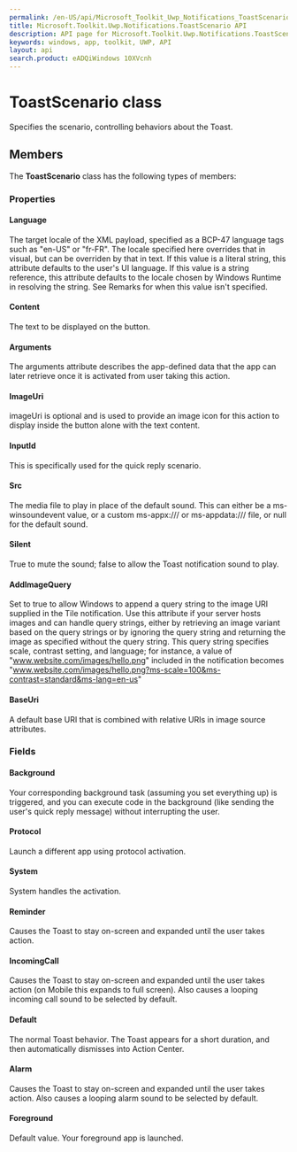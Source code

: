```yaml
---
permalink: /en-US/api/Microsoft_Toolkit_Uwp_Notifications_ToastScenario.htm
title: Microsoft.Toolkit.Uwp.Notifications.ToastScenario API 
description: API page for Microsoft.Toolkit.Uwp.Notifications.ToastScenario
keywords: windows, app, toolkit, UWP, API
layout: api
search.product: eADQiWindows 10XVcnh
---
```



# ToastScenario class

Specifies the scenario, controlling behaviors about the Toast.

## Members

The **ToastScenario** class has the following types of members:

### Properties

#### Language

The target locale of the XML payload, specified as a BCP-47 language tags such as "en-US" or "fr-FR". The locale specified here overrides that in visual, but can be overriden by that in text. If this value is a literal string, this attribute defaults to the user's UI language. If this value is a string reference, this attribute defaults to the locale chosen by Windows Runtime in resolving the string. See Remarks for when this value isn't specified.



#### Content

The text to be displayed on the button.



#### Arguments

The arguments attribute describes the app-defined data that the app can later retrieve once it is activated from user taking this action.



#### ImageUri

imageUri is optional and is used to provide an image icon for this action to display inside the button alone with the text content.



#### InputId

This is specifically used for the quick reply scenario.



#### Src

The media file to play in place of the default sound. This can either be a ms-winsoundevent value, or a custom ms-appx:/// or ms-appdata:/// file, or null for the default sound.



#### Silent

True to mute the sound; false to allow the Toast notification sound to play.



#### AddImageQuery

Set to true to allow Windows to append a query string to the image URI supplied in the Tile notification. Use this attribute if your server hosts images and can handle query strings, either by retrieving an image variant based on the query strings or by ignoring the query string and returning the image as specified without the query string. This query string specifies scale, contrast setting, and language; for instance, a value of  "www.website.com/images/hello.png"  included in the notification becomes  "www.website.com/images/hello.png?ms-scale=100&ms-contrast=standard&ms-lang=en-us"



#### BaseUri

A default base URI that is combined with relative URIs in image source attributes.



### Fields

#### Background

Your corresponding background task (assuming you set everything up) is triggered, and you can execute code in the background (like sending the user's quick reply message) without interrupting the user.



#### Protocol

Launch a different app using protocol activation.



#### System

System handles the activation.



#### Reminder

Causes the Toast to stay on-screen and expanded until the user takes action.



#### IncomingCall

Causes the Toast to stay on-screen and expanded until the user takes action (on Mobile this expands to full screen). Also causes a looping incoming call sound to be selected by default.



#### Default

The normal Toast behavior. The Toast appears for a short duration, and then automatically dismisses into Action Center.



#### Alarm

Causes the Toast to stay on-screen and expanded until the user takes action. Also causes a looping alarm sound to be selected by default.



#### Foreground

Default value. Your foreground app is launched.


